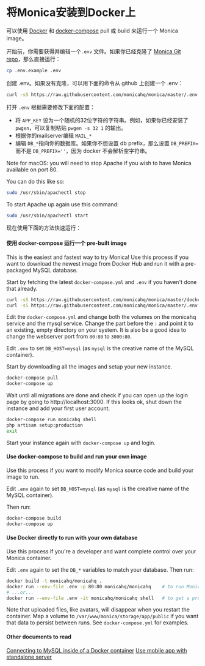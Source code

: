 # 将Monica安装到Docker上

可以使用 [Docker](https://www.docker.com) 和
[docker-compose](https://docs.docker.com/compose/) pull 或 build 来运行一个 Monica image。

开始前，你需要获得并编辑一个`.env` 文件。如果你已经克隆了 [Monica Git repo](https://github.com/monicahq/monica)，那么直接运行：

```sh
cp .env.example .env
```

创建 .env。如果没有克隆，可以用下面的命令从 github 上创建一个 .env：

```sh
curl -sS https://raw.githubusercontent.com/monicahq/monica/master/.env.example > .env
```

打开 `.env` 根据需要修改下面的配置：

- 将 `APP_KEY` 设为一个随机的32位字符的字符串。例如，如果你已经安装了 `pwgen`，可以复制粘贴 `pwgen -s 32 1` 的输出。
- 根据你的mailserver编辑 `MAIL_*`
- 编辑 `DB_*`指向你的数据库。如果你不想设置 db prefix，那么设置 `DB_PREFIX=` 而不是 `DB_PREFIX=''`，因为 docker 不会解析空字符串。

Note for macOS: you will need to stop Apache if you wish to have Monica available on port 80.

You can do this like so:

```sh
sudo /usr/sbin/apachectl stop
```

To start Apache up again use this command:

```sh
sudo /usr/sbin/apachectl start
```

现在使用下面的方法快速运行：

#### 使用 docker-compose 运行一个 pre-built image

This is the easiest and fastest way to try Monica! Use this process
if you want to download the newest image from Docker Hub and run it
with a pre-packaged MySQL database.

Start by fetching the latest `docker-compose.yml` and `.env` if you haven't done that already.

```sh
curl -sS https://raw.githubusercontent.com/monicahq/monica/master/docker-compose.yml > docker-compose.yml
curl -sS https://raw.githubusercontent.com/monicahq/monica/master/.env.example > .env
```

Edit the `docker-compose.yml` and change both the volumes on the monicahq service and the mysql service. Change the part before the `:` and point it to an existing, empty directory on your system. It is also be a good idea to change the webserver port from `80:80` to `3000:80`.

Edit `.env` to set `DB_HOST=mysql` (as `mysql` is the creative name of the MySQL container).

Start by downloading all the images and setup your new instance.

```sh
docker-compose pull
docker-compose up
```

Wait until all migrations are done and check if you can open up the login page by going to http://localhost:3000. If this looks ok, shut down the instance and add your first user account.

```sh
docker-compose run monicahq shell
php artisan setup:production
exit
```

Start your instance again with `docker-compose up` and login.

#### Use docker-compose to build and run your own image

Use this process if you want to modify Monica source code and build
your image to run.

Edit `.env` again to set `DB_HOST=mysql` (as `mysql` is the creative name of the MySQL container).

Then run:

```sh
docker-compose build
docker-compose up
```

#### Use Docker directly to run with your own database

Use this process if you're a developer and want complete control over
your Monica container.

Edit `.env` again to set the `DB_*` variables to match your database. Then run:

```sh
docker build -t monicahq/monicahq .
docker run --env-file .env -p 80:80 monicahq/monicahq    # to run MonicaHQ
# ...or...
docker run --env-file .env -it monicahq/monicahq shell   # to get a prompt
```

Note that uploaded files, like avatars, will disappear when you
restart the container. Map a volume to
`/var/www/monica/storage/app/public` if you want that data to persist
between runs. See `docker-compose.yml` for examples.

#### Other documents to read	

[Connecting to MySQL inside of a Docker container](/docs/installation/docker-mysql.md)
[Use mobile app with standalone server](/docs/installation/mobile.md)

